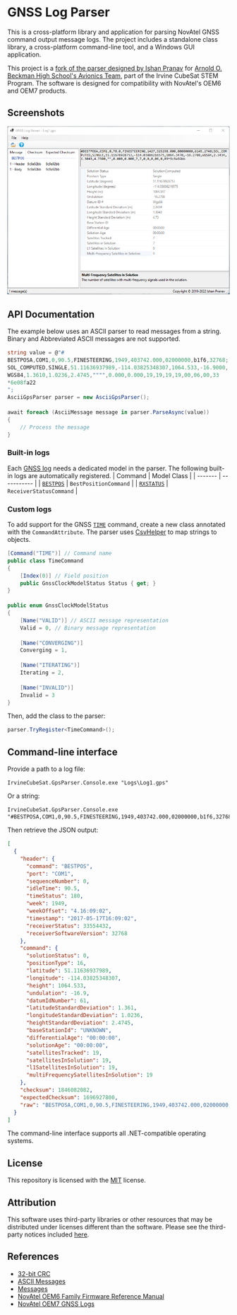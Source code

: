 # GNSS Log Parser
This is a cross-platform library and application for parsing NovAtel GNSS command output message logs. The project includes a standalone class library, a cross-platform command-line tool, and a Windows GUI application.

This project is a [fork of the parser designed by Ishan Pranav](https://github.com/BeckmanAvionics/gps-output-parser) for [Arnold O. Beckman High School\'s Avionics Team](https://github.com/BeckmanAvionics), part of the Irvine CubeSat STEM Program. The software is designed for compatibility with NovAtel\'s OEM6 and OEM7 products.
## Screenshots
![Screenshot of the GNSS Log Visualizer application.](docs/images/Capture.png "GNSS Log Visualizer Application")
## API Documentation
The example below uses an ASCII parser to read messages from a string. Binary and Abbreviated ASCII messages are not supported.
```csharp
string value = @"#
BESTPOSA,COM1,0,90.5,FINESTEERING,1949,403742.000,02000000,b1f6,32768;
SOL_COMPUTED,SINGLE,51.11636937989,-114.03825348307,1064.533,-16.9000,
WGS84,1.3610,1.0236,2.4745,"""",0.000,0.000,19,19,19,19,00,06,00,33
*6e08fa22
";
AsciiGpsParser parser = new AsciiGpsParser();

await foreach (AsciiMessage message in parser.ParseAsync(value))
{
    // Process the message
}
```
### Built-in logs
Each [GNSS log](https://docs.novatel.com/OEM7/Content/Logs/Core_Logs.htm) needs a dedicated model in the parser. The following built-in logs are automatically registered.
| Command | Model Class |
| ------- | ----------- |
| [`BESTPOS`](https://docs.novatel.com/OEM7/Content/Logs/BESTPOS.htm) | `BestPositionCommand` |
| [`RXSTATUS`](https://docs.novatel.com/OEM7/Content/Logs/RXSTATUS.htm) | `ReceiverStatusCommand` |

### Custom logs
To add support for the GNSS [`TIME`](https://docs.novatel.com/OEM7/Content/Logs/TIME.htm) command, create a new class annotated with the `CommandAttribute`. The parser uses [CsvHelper](https://github.com/JoshClose/CsvHelper) to map strings to objects.
```csharp
[Command("TIME")] // Command name
public class TimeCommand
{
    [Index(0)] // Field position
    public GnssClockModelStatus Status { get; } 
}

public enum GnssClockModelStatus
{
    [Name("VALID")] // ASCII message representation
    Valid = 0, // Binary message representation

    [Name("CONVERGING")]
    Converging = 1,

    [Name("ITERATING")]
    Iterating = 2,

    [Name("INVALID")]
    Invalid = 3
}
```
Then, add the class to the parser:

```csharp
parser.TryRegister<TimeCommand>();
```
## Command-line interface
Provide a path to a log file:
```posh
IrvineCubeSat.GpsParser.Console.exe "Logs\Log1.gps"
```
Or a string:
```posh
IrvineCubeSat.GpsParser.Console.exe "#BESTPOSA,COM1,0,90.5,FINESTEERING,1949,403742.000,02000000,b1f6,32768;SOL_COMPUTED,SINGLE,51.11636937989,-114.03825348307,1064.533,-16.9000,WGS84,1.3610,1.0236,2.4745,UNKNOWN,0.000,0.000,19,19,19,19,00,06,00,33*6e08fa22"
```
Then retrieve the JSON output:
```json
[
  {
    "header": {
      "command": "BESTPOS",
      "port": "COM1",
      "sequenceNumber": 0,
      "idleTime": 90.5,
      "timeStatus": 180,
      "week": 1949,
      "weekOffset": "4.16:09:02",
      "timestamp": "2017-05-17T16:09:02",
      "receiverStatus": 33554432,
      "receiverSoftwareVersion": 32768
    },
    "command": {
      "solutionStatus": 0,
      "positionType": 16,
      "latitude": 51.11636937989,
      "longitude": -114.03825348307,
      "height": 1064.533,
      "undulation": -16.9,
      "datumIdNumber": 61,
      "latitudeStandardDeviation": 1.361,
      "longitudeStandardDeviation": 1.0236,
      "heightStandardDeviation": 2.4745,
      "baseStationId": "UNKNOWN",
      "differentialAge": "00:00:00",
      "solutionAge": "00:00:00",
      "satellitesTracked": 19,
      "satellitesInSolution": 19,
      "l1SatellitesInSolution": 19,
      "multiFrequencySatellitesInSolution": 19
    },
    "checksum": 1846082082,
    "expectedChecksum": 1696927800,
    "raw": "BESTPOSA,COM1,0,90.5,FINESTEERING,1949,403742.000,02000000,b1f6,32768;SOL_COMPUTED,SINGLE,51.11636937989,-114.03825348307,1064.533,-16.9000,WGS84,1.3610,1.0236,2.4745,UNKNOWN,0.000,0.000,19,19,19,19,00,06,00,33"
  }
]
```
The command-line interface supports all .NET-compatible operating systems.
## License
This repository is licensed with the [MIT](LICENSE.txt) license.
## Attribution
This software uses third-party libraries or other resources that may be
distributed under licenses different than the software. Please see the third-party notices included [here](THIRD-PARTY-NOTICES.txt).
## References
- [32-bit CRC](https://docs.novatel.com/OEM7/Content/Messages/32_Bit_CRC.htm)
- [ASCII Messages](https://docs.novatel.com/OEM7/Content/Messages/ASCII.htm)
- [Messages](https://docs.novatel.com/OEM7/Content/Messages/Messages.htm)
- [NovAtel OEM6 Family Firmware Reference Manual](https://hexagondownloads.blob.core.windows.net/public/Novatel/assets/Documents/Manuals/om-20000129/om-20000129.pdf)
- [NovAtel OEM7 GNSS Logs](https://docs.novatel.com/OEM7/Content/Logs/Core_Logs.htm)
